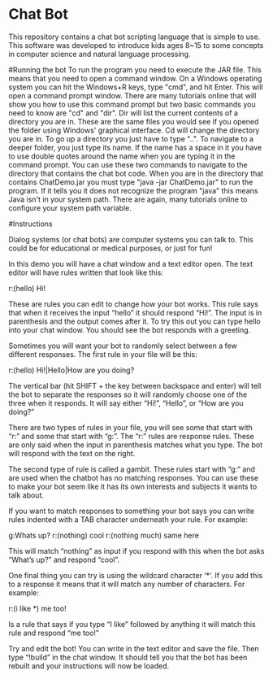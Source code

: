 # Chat Bot
This repository contains a chat bot scripting language that is simple to use. This software was developed to introduce kids ages 8~15 to some concepts in computer science and natural language processing.

#Running the bot
To run the program you need to execute the JAR file. This means that you need to open a command window. On a Windows operating system you can hit the Windows+R keys, type "cmd", and hit Enter. This will open a command prompt window. There are many tutorials online that will show you how to use this command prompt but two basic commands you need to know are "cd" and "dir". Dir will list the current contents of a directory you are in. These are the same files you would see if you opened the folder using Windows' graphical interface. Cd will change the directory you are in. To go up a directory you just have to type "..". To navigate to a deeper folder, you just type its name. If the name has a space in it you have to use double quotes around the name when you are typing it in the command prompt. You can use these two commands to navigate to the directory that contains the chat bot code. When you are in the directory that contains ChatDemo.jar you must type "java -jar ChatDemo.jar" to run the program. If it tells you it does not recognize the program "java" this means Java isn't in your system path. There are again, many tutorials online to configure your system path variable.

#Instructions

Dialog systems (or chat bots) are computer systems you can talk to. This could be for educational or medical purposes, or just for fun!

In this demo you will have a chat window and a text editor open. The text editor will have rules written that look like this:

r:(hello) Hi!

These are rules you can edit to change how your bot works. This rule says that when it receives the input “hello” it should respond “Hi!”. The input is in parenthesis and the output comes after it. To try this out you can type hello into your chat window. You should see the bot responds with a greeting.

Sometimes you will want your bot to randomly select between a few different responses. The first rule in your file will be this:

r:(hello) Hi!|Hello|How are you doing?

The vertical bar (hit SHIFT + the key between backspace and enter) will tell the bot to separate the responses so it will randomly choose one of the three when it responds. It will say either “Hi!”, “Hello”, or “How are you doing?”

There are two types of rules in your file, you will see some that start with “r:” and some that start with “g:”. The “r:” rules are response rules. These are only said when the input in parenthesis matches what you type. The bot will respond with the text on the right.

The second type of rule is called a gambit. These rules start with “g:” and are used when the chatbot has no matching responses. You can use these to make your bot seem like it has its own interests and subjects it wants to talk about.

If you want to match responses to something your bot says you can write rules indented with a TAB character underneath your rule. For example:

g:Whats up?
    r:(nothing) cool
    r:(nothing much) same here
    
This will match “nothing” as input if you respond with this when the bot asks “What’s up?” and respond “cool”.

One final thing you can try is using the wildcard character ‘*’. If you add this to a response it means that it will match any number of characters. For example:

r:(i like *) me too!

Is a rule that says if you type “I like” followed by anything it will match this rule and respond “me too!”

Try and edit the bot! You can write in the text editor and save the file. Then type “!build” in the chat window. It should tell you that the bot has been rebuilt and your instructions will now be loaded.
